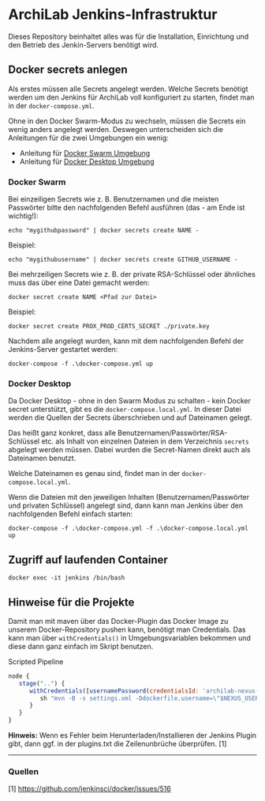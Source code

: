 # ArchiLab Jenkins-Infrastruktur
Dieses Repository beinhaltet alles was für die Installation, Einrichtung und den Betrieb des Jenkin-Servers benötigt wird.

## Docker secrets anlegen
Als erstes müssen alle Secrets angelegt werden. Welche Secrets benötigt werden um den Jenkins für ArchiLab voll konfiguriert zu starten, findet man in der `docker-compose.yml`.

Ohne in den Docker Swarm-Modus zu wechseln, müssen die Secrets ein wenig anders angelegt werden. Deswegen unterscheiden sich die Anleitungen für die zwei Umgebungen ein wenig:
- Anleitung für [Docker Swarm Umgebung](#docker-swarm)
- Anleitung für [Docker Desktop Umgebung](#docker-desktop)

### Docker Swarm
Bei einzeiligen Secrets wie z. B. Benutzernamen und die meisten Passwörter bitte den nachfolgenden Befehl ausführen (das - am Ende ist wichtig!):

``` posh
echo "mygithubpassword" | docker secrets create NAME -
```

Beispiel:
``` posh
echo "mygithubusername" | docker secrets create GITHUB_USERNAME -
```

Bei mehrzeiligen Secrets wie z. B. der private RSA-Schlüssel oder ähnliches muss das über eine Datei gemacht werden:

``` posh
docker secret create NAME <Pfad zur Datei>
```

Beispiel:
``` posh
docker secret create PROX_PROD_CERTS_SECRET ./private.key
```

Nachdem alle angelegt wurden, kann mit dem nachfolgenden Befehl der Jenkins-Server gestartet werden:

``` posh
docker-compose -f .\docker-compose.yml up
```

### Docker Desktop
Da Docker Desktop - ohne in den Swarm Modus zu schalten - kein Docker secret unterstützt, gibt es die `docker-compose.local.yml`. In dieser Datei werden die Quellen der Secrets überschrieben und auf Dateinamen gelegt.

Das heißt ganz konkret, dass alle Benutzernamen/Passwörter/RSA-Schlüssel etc. als Inhalt von einzelnen Dateien in dem Verzeichnis `secrets` abgelegt werden müssen. Dabei wurden die Secret-Namen direkt auch als Dateinamen benutzt.

Welche Dateinamen es genau sind, findet man in der `docker-compose.local.yml`.

Wenn die Dateien mit den jeweiligen Inhalten (Benutzernamen/Passwörter und privaten Schlüssel) angelegt sind, dann kann man Jenkins über den nachfolgenden Befehl einfach starten:

``` posh
docker-compose -f .\docker-compose.yml -f .\docker-compose.local.yml up
```

## Zugriff auf laufenden Container
``` posh
docker exec -it jenkins /bin/bash
```

## Hinweise für die Projekte
Damit man mit maven über das Docker-Plugin das Docker Image zu unserem Docker-Repository pushen kann, benötigt man Credentials. Das kann man über `withCredentials()` in Umgebungsvariablen bekommen und diese dann ganz einfach im Skript benutzen.

Scripted Pipeline
``` javascript
node {
   stage("..") {
      withCredentials([usernamePassword(credentialsId: 'archilab-nexus-jenkins', usernameVariable: 'NEXUS_USERNAME', passwordVariable: 'NEXUS_PASSWORD')]) {
         sh "mvn -B -s settings.xml -Ddockerfile.username=\"$NEXUS_USERNAME\" -Ddockerfile.password=\"$NEXUS_PASSWORD\" -Drevision=${revision} clean deploy"
      }
   }
}
```

**Hinweis:** Wenn es Fehler beim Herunterladen/Installieren der Jenkins Plugin gibt, dann ggf. in der plugins.txt die Zeilenunbrüche überprüfen. [1]

---
### Quellen

[1] https://github.com/jenkinsci/docker/issues/516
